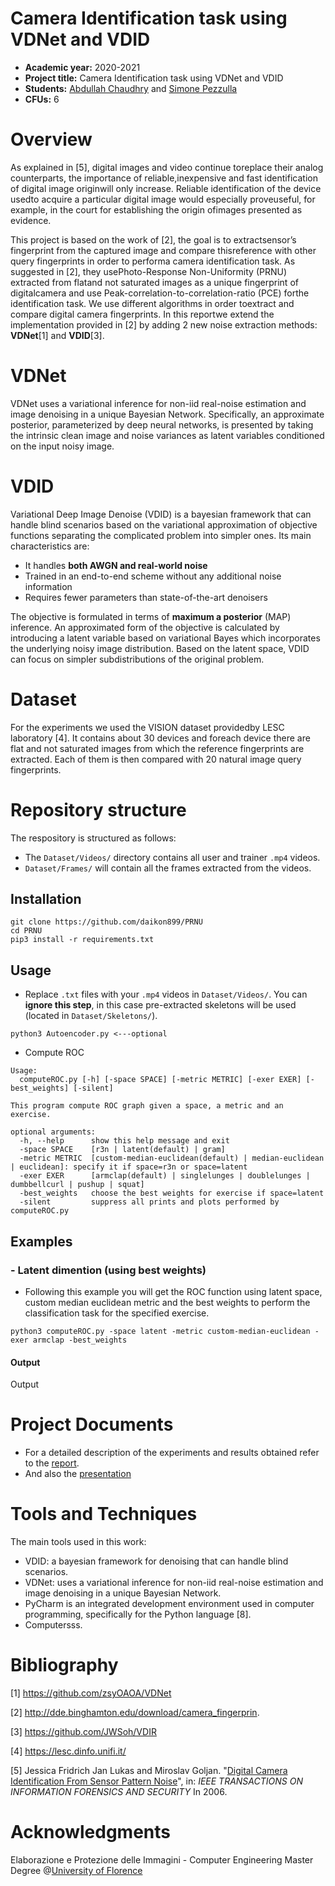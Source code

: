 # Camera Identification task using VDNet and VDID

- **Academic year:** 2020-2021
- **Project title:** Camera Identification task using VDNet and VDID
- **Students:** [Abdullah Chaudhry](https://github.com/chabdullah) and [Simone Pezzulla](https://github.com/daikon899)
- **CFUs:** 6

# Overview
As  explained  in  [5],  digital  images  and  video  continue  toreplace  their  analog  counterparts,  the  importance  of  reliable,inexpensive  and  fast  identification  of  digital  image  originwill  only  increase.  Reliable  identification  of  the  device  usedto  acquire  a  particular  digital  image  would  especially  proveuseful, for example, in the court for establishing the origin ofimages presented as evidence.

This project is based on the work of [2], the goal is to extractsensor’s fingerprint from the captured image and compare thisreference  with  other  query  fingerprints  in  order  to  performa  camera  identification  task.  As  suggested  in  [2],  they  usePhoto-Response  Non-Uniformity  (PRNU)  extracted  from  flatand  not  saturated  images  as  a  unique  fingerprint  of  digitalcamera and use Peak-correlation-to-correlation-ratio (PCE) forthe identification task. We use different algorithms in order toextract and compare digital camera fingerprints. In this reportwe extend the implementation provided in [2] by adding 2 new noise extraction methods: **VDNet**[1] and **VDID**[3]. 

# VDNet
VDNet uses a variational inference for non-iid  real-noise estimation and image denoising in a unique Bayesian Network. Specifically, an approximate posterior, parameterized by deep neural  networks,  is  presented  by  taking  the  intrinsic  clean image and noise variances as latent variables conditioned on the input noisy image.

# VDID
Variational Deep Image Denoise (VDID) is a bayesian framework that can handle blind scenarios based on the variational approximation of objective functions separating the complicated problem into simpler ones.
Its main characteristics are:
- It handles **both AWGN and real-world noise**
- Trained in an end-to-end scheme without any additional noise information
- Requires fewer parameters than state-of-the-art denoisers
    
The objective is formulated in terms of **maximum a posterior** (MAP) inference. An approximated form of the objective is calculated by introducing a latent variable based on variational Bayes which incorporates the underlying noisy image distribution.
Based on the latent space, VDID can focus on simpler subdistributions of the original problem.

# Dataset
For the experiments we used the VISION dataset providedby LESC laboratory [4]. It contains about 30 devices and foreach  device  there are flat and not saturated images from which the reference fingerprints are extracted. Each of them is then compared with 20 natural image query fingerprints.

# Repository structure
The respository is structured as follows:
- The ```Dataset/Videos/``` directory contains all user and trainer ```.mp4``` videos.
- ```Dataset/Frames/``` will contain all the frames extracted from the videos.

## Installation

```
git clone https://github.com/daikon899/PRNU
cd PRNU
pip3 install -r requirements.txt
```

## Usage
- Replace ```.txt``` files with your ```.mp4``` videos in ```Dataset/Videos/```. You can **ignore this step**, in this case pre-extracted skeletons will be used (located in  ```Dataset/Skeletons/```).

```
python3 Autoencoder.py <---optional
```


- Compute ROC
```
Usage: 
  computeROC.py [-h] [-space SPACE] [-metric METRIC] [-exer EXER] [-best_weights] [-silent]

This program compute ROC graph given a space, a metric and an exercise.

optional arguments:
  -h, --help      show this help message and exit
  -space SPACE    [r3n | latent(default) | gram]
  -metric METRIC  [custom-median-euclidean(default) | median-euclidean | euclidean]: specify it if space=r3n or space=latent
  -exer EXER      [armclap(default) | singlelunges | doublelunges | dumbbellcurl | pushup | squat]
  -best_weights   choose the best weights for exercise if space=latent
  -silent         suppress all prints and plots performed by computeROC.py

```

## Examples
### - Latent dimention (using best weights)
- Following this example you will get the ROC function using latent space, custom median  euclidean metric and the best weights to perform the classification task for the specified exercise. 
```
python3 computeROC.py -space latent -metric custom-median-euclidean -exer armclap -best_weights
```
#### Output
Output



# Project Documents
- For a detailed description of the experiments and results obtained refer to the [report](/docs/report.pdf).
- And also the [presentation](/docs/presentation.pdf)


# Tools and Techniques
The main tools used in this work:
- VDID: a bayesian framework for denoising that can handle blind scenarios.
- VDNet: uses a variational inference for non-iid  real-noise estimation and image denoising in a unique Bayesian Network.
- PyCharm is an integrated development environment used in computer programming, specifically for the Python language [8].
- Computersss.

# Bibliography
\[1\] https://github.com/zsyOAOA/VDNet

\[2\] http://dde.binghamton.edu/download/camera_fingerprin.

\[3\] https://github.com/JWSoh/VDIR

\[4\] https://lesc.dinfo.unifi.it/

\[5\] Jessica   Fridrich   Jan   Lukas   and   Miroslav   Goljan. "[Digital Camera Identification From Sensor Pattern Noise](http://ws2.binghamton.edu/fridrich/Research/double.pdf)", in: *IEEE TRANSACTIONS ON INFORMATION FORENSICS AND SECURITY* In 2006.


# Acknowledgments
Elaborazione e Protezione delle Immagini - Computer Engineering Master Degree @[University of Florence](https://www.unifi.it/changelang-eng.html)
